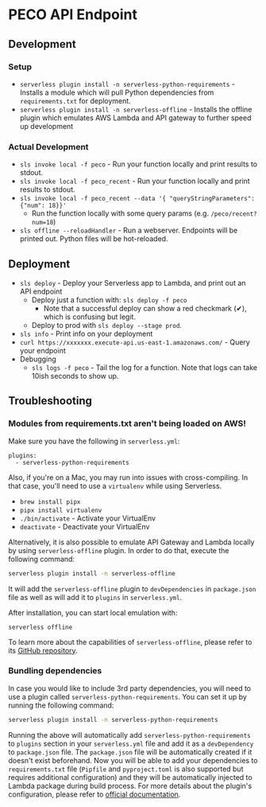 
# PECO API Endpoint

## Development

### Setup

- `serverless plugin install -n serverless-python-requirements` - Installs a module which will pull Python dependencies from `requirements.txt` for deployment.
- `serverless plugin install -n serverless-offline` - Installs the offline plugin which emulates AWS Lambda and API gateway to further speed up development


### Actual Development

- `sls invoke local -f peco` - Run your function locally and print results to stdout.
- `sls invoke local -f peco_recent` - Run your function locally and print results to stdout.
- `sls invoke local -f peco_recent --data '{ "queryStringParameters": {"num": 18}}'`
  - Run the function locally with some query params (e.g. `/peco/recent?num=18`)
- `sls offline --reloadHandler` - Run a webserver.  Endpoints will be printed out.  Python files will be hot-reloaded.


## Deployment

- `sls deploy` - Deploy your Serverless app to Lambda, and print out an API endpoint
  - Deploy just a function with: `sls deploy -f peco`
    - Note that a successful deploy can show a red checkmark (✔), which is confusing but legit.
  - Deploy to prod with `sls deploy --stage prod`.
- `sls info` - Print info on your deployment
- `curl https://xxxxxxx.execute-api.us-east-1.amazonaws.com/` - Query your endpoint
- Debugging
  - `sls logs -f peco` - Tail the log for a function.  Note that logs can take 10ish seconds to show up.


## Troubleshooting

### Modules from requirements.txt aren't being loaded on AWS!

Make sure you have the following in `serverless.yml`:

```
plugins:
  - serverless-python-requirements
```

Also, if you're on a Mac, you may run into issues with cross-compiling.  In that case, you'll need to use a `virtualenv` while using Serverless.
  - `brew install pipx`
  - `pipx install virtualenv`
  - `./bin/activate` - Activate your VirtualEnv
  - `deactivate` - Deactivate your VirtualEnv













Alternatively, it is also possible to emulate API Gateway and Lambda locally by using `serverless-offline` plugin. In order to do that, execute the following command:

```bash
serverless plugin install -n serverless-offline
```

It will add the `serverless-offline` plugin to `devDependencies` in `package.json` file as well as will add it to `plugins` in `serverless.yml`.

After installation, you can start local emulation with:

```
serverless offline
```

To learn more about the capabilities of `serverless-offline`, please refer to its [GitHub repository](https://github.com/dherault/serverless-offline).

### Bundling dependencies

In case you would like to include 3rd party dependencies, you will need to use a plugin called `serverless-python-requirements`. You can set it up by running the following command:

```bash
serverless plugin install -n serverless-python-requirements
```

Running the above will automatically add `serverless-python-requirements` to `plugins` section in your `serverless.yml` file and add it as a `devDependency` to `package.json` file. The `package.json` file will be automatically created if it doesn't exist beforehand. Now you will be able to add your dependencies to `requirements.txt` file (`Pipfile` and `pyproject.toml` is also supported but requires additional configuration) and they will be automatically injected to Lambda package during build process. For more details about the plugin's configuration, please refer to [official documentation](https://github.com/UnitedIncome/serverless-python-requirements).
